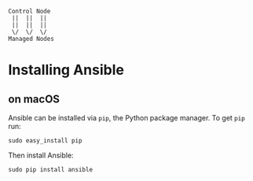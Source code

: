    Control Node
     ||  ||  ||
     ||  ||  ||
     \/  \/  \/
    Managed Nodes

# Installing Ansible

## on macOS

Ansible can be installed via `pip`, the Python package manager. To get `pip` run:

    sudo easy_install pip

Then install Ansible:

    sudo pip install ansible